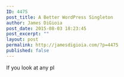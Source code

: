```yaml
---
ID: 4475
post_title: A Better WordPress Singleton
author: James DiGioia
post_date: 2015-08-03 18:23:45
post_excerpt: ""
layout: post
permalink: http://jamesdigioia.com/?p=4475
published: false
---
```

If you look at any pl